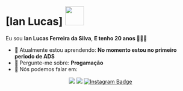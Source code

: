 # [Ian Lucas] <img src="https://media.tenor.com/CzsxWMHR5nAAAAAM/michelly-ziggs.gif" width="50px">

Eu sou <strong>Ian Lucas Ferreira da Silva</strong>, <strong>E tenho 20 anos </strong> 👨🏻‍💻 

- 🚀 Atualmente estou aprendendo: <strong>No momento estou no primeiro periodo de ADS</strong> 
- 💬 Pergunte-me sobre: <strong>Progamação</strong>
- 📣 Nós podemos falar em: <strong></strong>

<div align="center">

  <a href="#" alt="Gmail">
    <img src="https://img.shields.io/badge/-Gmail-FF0000?style=flat-square&labelColor=FF0000&logo=gmail&logoColor=white&link=LINK-DO-SEU-EMAIL"/></a>

  <a href="#" alt="Linkedin">
    <img src="https://img.shields.io/badge/-Linkedin-0e76a8?style=flat-square&logo=Linkedin&logoColor=white&link=LINK-DO-SEU-LINKEDIN" /></a>

<a href="https://www.instagram.com/ilfs12/">
  <img src="https://img.shields.io/badge/-Instagram-DF0174?style=flat-square&labelColor=DF0174&logo=instagram&logoColor=white" alt="Instagram Badge"/>
</a>


</div>
